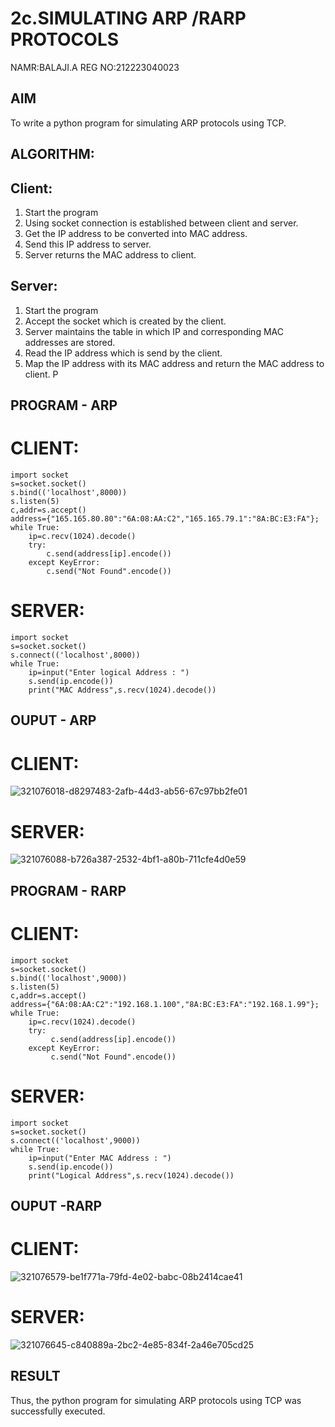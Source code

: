 # 2c.SIMULATING ARP /RARP PROTOCOLS
NAMR:BALAJI.A
REG NO:212223040023
## AIM
To write a python program for simulating ARP protocols using TCP.
## ALGORITHM:
## Client:
1. Start the program
2. Using socket connection is established between client and server.
3. Get the IP address to be converted into MAC address.
4. Send this IP address to server.
5. Server returns the MAC address to client.
## Server:
1. Start the program
2. Accept the socket which is created by the client.
3. Server maintains the table in which IP and corresponding MAC addresses are
stored.
4. Read the IP address which is send by the client.
5. Map the IP address with its MAC address and return the MAC address to client.
P
## PROGRAM - ARP
# CLIENT:
```
import socket
s=socket.socket()
s.bind(('localhost',8000))
s.listen(5)
c,addr=s.accept()
address={"165.165.80.80":"6A:08:AA:C2","165.165.79.1":"8A:BC:E3:FA"};
while True:
    ip=c.recv(1024).decode()
    try:
        c.send(address[ip].encode())
    except KeyError:
        c.send("Not Found".encode()) 
```
# SERVER:
```
import socket
s=socket.socket()
s.connect(('localhost',8000))
while True:
    ip=input("Enter logical Address : ")
    s.send(ip.encode())
    print("MAC Address",s.recv(1024).decode())
```
## OUPUT - ARP
# CLIENT:
![321076018-d8297483-2afb-44d3-ab56-67c97bb2fe01](https://github.com/rajamanikandanravikumar/2c.ARP_RARP_PROTOCOLS/assets/145742839/735e4555-0c43-4c80-9a66-fae8c9d03385)
# SERVER:
![321076088-b726a387-2532-4bf1-a80b-711cfe4d0e59](https://github.com/rajamanikandanravikumar/2c.ARP_RARP_PROTOCOLS/assets/145742839/23ab670c-fd5a-4479-928f-890512264ec6)

## PROGRAM - RARP
# CLIENT:
```
import socket
s=socket.socket()
s.bind(('localhost',9000))
s.listen(5)
c,addr=s.accept()
address={"6A:08:AA:C2":"192.168.1.100","8A:BC:E3:FA":"192.168.1.99"};
while True:
    ip=c.recv(1024).decode()
    try:
         c.send(address[ip].encode())
    except KeyError:
         c.send("Not Found".encode())
```
# SERVER:
```
import socket
s=socket.socket()
s.connect(('localhost',9000))
while True:
    ip=input("Enter MAC Address : ")
    s.send(ip.encode())
    print("Logical Address",s.recv(1024).decode())
```
## OUPUT -RARP
# CLIENT:
![321076579-be1f771a-79fd-4e02-babc-08b2414cae41](https://github.com/rajamanikandanravikumar/2c.ARP_RARP_PROTOCOLS/assets/145742839/131eab23-0aee-42e8-a871-ab5a517bcb12)
# SERVER:
![321076645-c840889a-2bc2-4e85-834f-2a46e705cd25](https://github.com/rajamanikandanravikumar/2c.ARP_RARP_PROTOCOLS/assets/145742839/e7579fd7-bd92-4479-9d38-6e64e52f73bd)

## RESULT
Thus, the python program for simulating ARP protocols using TCP was successfully 
executed.
